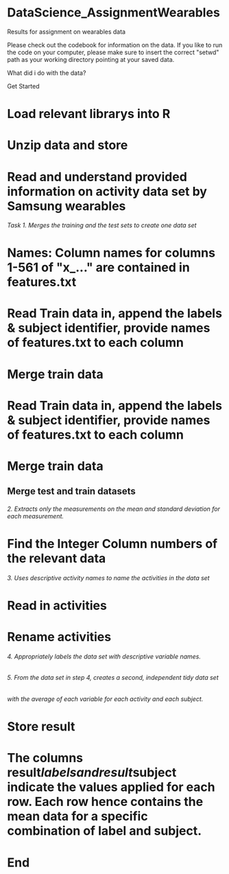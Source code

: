 # DataScience_AssignmentWearables
Results for assignment on wearables data

Please check out the codebook for information on the data.
If you like to run the code on your computer, please make sure to insert the correct "setwd" path as your working directory pointing at your saved data.

What did i do with the data?

Get Started
# Load relevant librarys into R
# Unzip data and store
# Read and understand provided information on activity data set by Samsung wearables

###### Task 1. Merges the training and the test sets to create one data set
# Names: Column names for columns 1-561 of "x_..." are contained in features.txt

# Read Train data in, append the labels & subject identifier, provide names of features.txt to each column
# Merge train data

# Read Train data in, append the labels & subject identifier, provide names of features.txt to each column
# Merge train data

## Merge test and train datasets

###### 2. Extracts only the measurements on the mean and standard deviation for each measurement.
# Find the Integer Column numbers of the relevant data

###### 3. Uses descriptive activity names to name the activities in the data set
# Read in activities
# Rename activities

###### 4. Appropriately labels the data set with descriptive variable names.

###### 5. From the data set in step 4, creates a second, independent tidy data set 
######    with the average of each variable for each activity and each subject.

# Store result
# The columns result$labels and result$subject indicate the values applied for each row. Each row hence contains the mean data for a specific combination of label and subject.
# End
